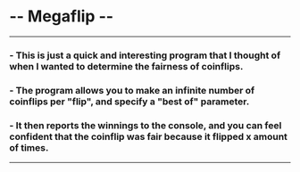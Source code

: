 # -- Megaflip --
___
### - This is just a quick and interesting program that I thought of when I wanted to determine the fairness of coinflips.

### - The program allows you to make an infinite number of coinflips per "flip", and specify a "best of" parameter.

### - It then reports the winnings to the console, and you can feel confident that the coinflip was fair because it flipped x amount of times.
___
